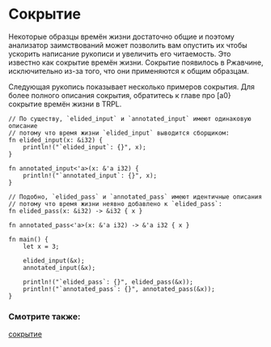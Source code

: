 # Сокрытие

Некоторые образцы времён жизни достаточно общие и поэтому 
анализатор заимствований может позволить вам опустить их чтобы 
ускорить написание рукописи и увеличить его читаемость.
Это известно как сокрытие времён жизни. Сокрытие появилось в Ржавчине, 
исключительно из-за того, что они применяются к общим образцам.

Следующая рукопись показывает несколько примеров сокрытия. Для более полного описания сокрытия, обратитесь к главе про [a0}сокрытие времён жизни в TRPL.

```rust,editable
// По существу, `elided_input` и `annotated_input` имеют одинаковую описание
// потому что время жизни `elided_input` выводится сборщиком:
fn elided_input(x: &i32) {
    println!("`elided_input`: {}", x);
}

fn annotated_input<'a>(x: &'a i32) {
    println!("`annotated_input`: {}", x);
}

// Подобно, `elided_pass` и `annotated_pass` имеют идентичные описания
// потому что время жизни неявно добавлено к `elided_pass`:
fn elided_pass(x: &i32) -> &i32 { x }

fn annotated_pass<'a>(x: &'a i32) -> &'a i32 { x }

fn main() {
    let x = 3;

    elided_input(&x);
    annotated_input(&x);

    println!("`elided_pass`: {}", elided_pass(&x));
    println!("`annotated_pass`: {}", annotated_pass(&x));
}
```

### Смотрите также:

[сокрытие](https://doc.rust-lang.org/book/ch10-03-lifetime-syntax.html#lifetime-elision)
